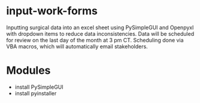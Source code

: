 # input-work-forms
Inputting surgical data into an excel sheet using PySimpleGUI and Openpyxl with dropdown items to reduce data inconsistencies. Data will be scheduled for review on the last day of the month at 3 pm CT. Scheduling done via VBA macros, which will automatically email stakeholders.

# Modules
<ul>
  <li>install PySimpleGUI</li>
  <li>install pyinstaller</li>
</ul>
